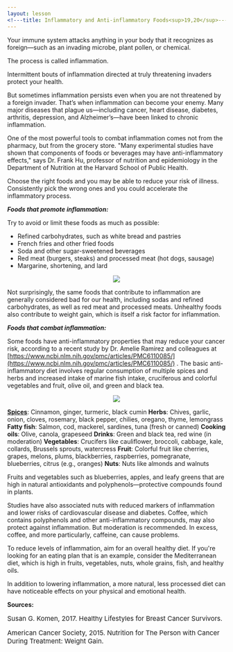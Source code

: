 ```yaml
---
layout: lesson
<!---title: Inflammatory and Anti-inflammatory Foods<sup>19,20</sup>--->
---
```

Your immune system attacks anything in your body that it recognizes as foreign—such as an invading microbe, plant pollen, or chemical. 

The process is called inflammation. 

Intermittent bouts of inflammation directed at truly threatening invaders protect your health. 

But sometimes inflammation persists even when you are not threatened by a foreign invader. That’s when inflammation can become your enemy. Many major diseases that plague us—including cancer, heart disease, diabetes, arthritis, depression, and Alzheimer’s—have been linked to chronic inflammation.

One of the most powerful tools to combat inflammation comes not from the pharmacy, but from the grocery store. "Many experimental studies have shown that components of foods or beverages may have anti-inflammatory effects," says Dr. Frank Hu, professor of nutrition and epidemiology in the Department of Nutrition at the Harvard School of Public Health.

Choose the right foods and you may be able to reduce your risk of illness. Consistently pick the wrong ones and you could accelerate the inflammatory process.

***Foods that promote inflammation:***

Try to avoid or limit these foods as much as possible:

* Refined carbohydrates, such as white bread and pastries
* French fries and other fried foods
* Soda and other sugar-sweetened beverages
* Red meat (burgers, steaks) and processed meat (hot dogs, sausage)
* Margarine, shortening, and lard

<p align="center">
<img src="https://scnslabutsa.github.io/myhthelperEduContent/Images/InflammatoryFoodsRedMeat.PNG"/>	
</p>	

Not surprisingly, the same foods that contribute to inflammation are generally considered bad for our health, including sodas and refined carbohydrates, as well as red meat and processed meats.
Unhealthy foods also contribute to weight gain, which is itself a risk factor for inflammation. 

***Foods that combat inflammation:***

Some foods have anti-inflammatory properties that may reduce your cancer risk, according to a recent study by Dr. Amelie Ramirez and colleagues at [https://www.ncbi.nlm.nih.gov/pmc/articles/PMC6110085/](https://www.ncbi.nlm.nih.gov/pmc/articles/PMC6110085/) . The basic anti-inflammatory diet involves regular consumption of multiple spices and herbs and increased intake of marine fish intake, cruciferous and colorful vegetables and fruit, olive oil, and green and black tea.

<p align="center">
<img src="https://scnslabutsa.github.io/myhthelperEduContent/Images/Ant_inflammatory_Foods.png"/>	
</p>

**[Spices](http://www.aicr.org/enews/2015/11-november/enews-fall-spices-for-cancer-prevention.html)**: 	Cinnamon, ginger, turmeric, black cumin
**Herbs**:	Chives, garlic, onion, cloves, rosemary, black pepper, chilies, oregano, thyme, lemongrass
**Fatty fish**:	Salmon, cod, mackerel, sardines, tuna (fresh or canned)
**Cooking oils**:	Olive, canola, grapeseed
**Drinks**:	Green and black tea, red wine (in moderation)
**Vegetables**:	Crucifers like cauliflower, broccoli, cabbage, kale, collards, Brussels sprouts, watercress
**Fruit**:	Colorful fruit like cherries, grapes, melons, plums, blackberries, raspberries, pomegranate, blueberries, citrus (e.g., oranges)
**Nuts**:	Nuts like almonds and walnuts

Fruits and vegetables such as blueberries, apples, and leafy greens that are high in natural antioxidants and polyphenols—protective compounds found in plants.

Studies have also associated nuts with reduced markers of inflammation and lower risks of cardiovascular disease and diabetes. Coffee, which contains polyphenols and other anti-inflammatory compounds, may also protect against inflammation. But moderation is recommended. In excess, coffee, and more particularly, caffeine, can cause problems.

To reduce levels of inflammation, aim for an overall healthy diet. If you're looking for an eating plan that is an example, consider the Mediterranean diet, which is high in fruits, vegetables, nuts, whole grains, fish, and healthy oils.

In addition to lowering inflammation, a more natural, less processed diet can have noticeable effects on your physical and emotional health.

**Sources:**

<span style="font-size:15px;">Susan G. Komen, 2017. Healthy Lifestyles for Breast Cancer Survivors.</span>

<span style="font-size:15px;">American Cancer Society, 2015. Nutrition for The Person with Cancer During Treatment: Weight Gain.</span>








